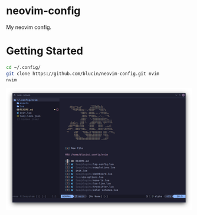 # neovim-config
My neovim config.

# Getting Started

```bash
cd ~/.config/
git clone https://github.com/blucin/neovim-config.git nvim
nvim
```

![neovim startup screen](./assets/startup.png)

